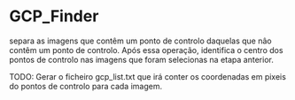 # GCP_Finder 
separa as imagens que contêm um ponto de controlo daquelas que nâo contêm um ponto de controlo. Após essa operação, 
identifica o centro dos pontos de controlo nas imagens que foram selecionas na etapa anterior.

TODO: Gerar o ficheiro gcp_list.txt que irá conter os coordenadas em pixeis do pontos de controlo para cada imagem.
